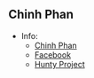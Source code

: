 ## Chinh Phan
  - Info:
    * [Chinh Phan](mailto:chinhphan099@gmail.com)
    * [Facebook](https://facebook.com/chinhphan099)
    * [Hunty Project](https://chinhphan099.github.io/hunty-ecom/)
